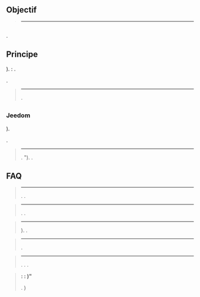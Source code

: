 # 

## Objectif



> ****
>
>

## 

.

## Principe

).  : .

.

> ****
>
> .  

## 

### Jeedom

). 

.



> ****
>
> . "). .



## FAQ

> ****
>
> . .

> ****
>
> . .

> ****
>
> ). .

> ****
>
> .

> ****
>
> . . .

> **: : )"**
>
>  [](https://doc.jeedom.com/en_US/compatibility/) . )
